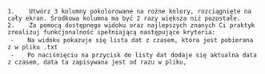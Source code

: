     1.    Utwórz 3 kolumny pokolorowane na rożne kolory, rozciągnięte na cały ekran. Środkowa kolumna ma być 2 razy większa niż pozostałe.
    2.    Za pomocą dostępnego widoku oraz najlepszych znanych Ci praktyk zrealizuj funkcjonalność spełniającą następujące kryteria:
     ⁃    Na widoku pokazuje się lista dat z czasem, która jest pobierana z w pliku .txt
     ⁃    Po naciśnięciu na przycisk do listy dat dodaje się aktualna data z czasem, data ta zapisywana jest od razu w pliku,


